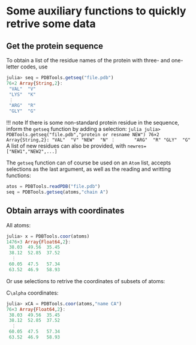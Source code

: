 # Some auxiliary functions to quickly retrive some data 

## Get the protein sequence

To obtain a list of the residue names of the protein with three- and one-letter codes, use
```julia
julia> seq = PDBTools.getseq("file.pdb")
76×2 Array{String,2}:
 "VAL"  "V"
 "LYS"  "K"
 ⋮      
 "ARG"  "R"
 "GLY"  "G"

```

!!! note
    If there is some non-standard protein residue in the sequence,
    inform the `getseq` function by adding a selection:
    ```julia
    julia> PDBTools.getseq("file.pdb","protein or resname NEW")
    76×2 Array{String,2}:
     "VAL"  "V"
     "NEW"  "N"
     ⋮      
     "ARG"  "R"
     "GLY"  "G"
    ```
    A list of new residues can also be provided, with `newres=["NEW1","NEW2",...]`

The `getseq` function can of course be used on an `Atom` list, accepts selections as the
last argument, as well as the reading and writting functions:

```julia
atos = PDBTools.readPDB("file.pdb")
seq = PDBTools.getseq(atoms,"chain A")

```

## Obtain arrays with coordinates

All atoms:

```julia
julia> x = PDBTools.coor(atoms)
1476×3 Array{Float64,2}:
 38.03  49.56  35.45
 38.12  52.85  37.52
  ⋮
 60.05  47.5   57.34
 63.52  46.9   58.93

```

Or use selections to retrive the coordinates of subsets of atoms:

C``\alpha`` coordinates:

```julia
julia> xCA = PDBTools.coor(atoms,"name CA")
76×3 Array{Float64,2}:
 38.03  49.56  35.45
 38.12  52.85  37.52
  ⋮
 60.05  47.5   57.34
 63.52  46.9   58.93

```
